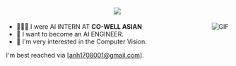 <link rel="stylesheet" type="text/css" href="./style.css" />

<h1 align="center">
  <a href="#">
    <img align="center" src="https://readme-typing-svg.herokuapp.com?font=Fira+Code&size=15&duration=3000&pause=1000&color=22C2F7&width=500&lines=Hi%2C+I+am+an+AI+COMPUTER+VISION+INTERN." />
  </a>
  <br>
</h1>

<img align="right" alt="GIF" src="https://github.com/vantuyen-dev/vantuyen-dev/blob/main/cat-animatiom.gif" />


  - 👨🏻‍💻 I were AI INTERN AT <strong>CO-WELL ASIAN</strong>
  - 🔭 I want to become an AI ENGINEER.
  - 👋 I'm very interested in the Computer Vision.

  I'm best reached via [anh1708001@gmail.com].


